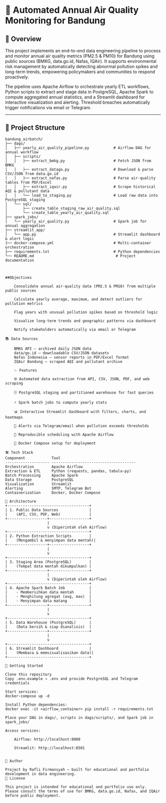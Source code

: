 # 🚦 Automated Annual Air Quality Monitoring for Bandung

## 📄 Overview

This project implements an end-to-end data engineering pipeline to process and monitor annual air quality metrics (PM2.5 & PM10) for Bandung using public sources (BMKG, data.go.id, Nafas, IQAir). It supports environmental risk management by automatically detecting abnormal pollution spikes and long-term trends, empowering policymakers and communities to respond proactively.

The pipeline uses Apache Airflow to orchestrate yearly ETL workflows, Python scripts to extract and stage data in PostgreSQL, Apache Spark to compute aggregated annual statistics, and a Streamlit dashboard for interactive visualization and alerting. Threshold breaches automatically trigger notifications via email or Telegram.

---

## 📁 Project Structure

```plaintext
bandung_airbatch/
├── dags/
│   ├── yearly_air_quality_pipeline.py           # Airflow DAG for annual workflow
│   ├── scripts/
│   │   ├── extract_bmkg.py                      # Fetch JSON from BMKG
│   │   ├── extract_datago.py                    # Download & parse CSV/JSON from data.go.id
│   │   ├── extract_nafas.py                     # Parse air-quality tables from PDF/Excel
│   │   ├── extract_iqair.py                     # Scrape historical AQI & pollutant data
│   │   └── load_to_staging.py                   # Load raw data into PostgreSQL staging
│   └── sql/
│       ├── create_table_staging_raw_air_quality.sql
│       └── create_table_yearly_air_quality.sql
├── spark_jobs/
│   └── yearly_air_quality.py                    # Spark job for annual aggregation
├── streamlit_app/
│   └── app.py                                   # Streamlit dashboard & alert logic
├── docker-compose.yml                           # Multi-container orchestration
├── requirements.txt                             # Python dependencies
└── README.md                                     # Project documentation



##Objectives

    Consolidate annual air-quality data (PM2.5 & PM10) from multiple public sources

    Calculate yearly average, maximum, and detect outliers for pollution metrics

    Flag years with unusual pollution spikes based on threshold logic

    Visualize long-term trends and geographic patterns via dashboard

    Notify stakeholders automatically via email or Telegram

📚 Data Sources

    BMKG API – archived daily JSON data
    data/go.id – downloadable CSV/JSON datasets
    Nafas Indonesia – sensor reports in PDF/Excel format
    IQAir Bandung – scraped AQI and pollutant archive

    ✨ Features

    🌐 Automated data extraction from API, CSV, JSON, PDF, and web scraping

    🗄️ PostgreSQL staging and partitioned warehouse for fast queries

    ⚡ Spark batch jobs to compute yearly stats

    📊 Interactive Streamlit dashboard with filters, charts, and heatmaps

    🔔 Alerts via Telegram/email when pollution exceeds thresholds

    🔁 Reproducible scheduling with Apache Airflow

    🐳 Docker Compose setup for deployment

🛠️ Tech Stack
Component            Tool
-------------------- --------------------------------------
Orchestration        Apache Airflow
Extraction & ETL     Python (requests, pandas, tabula-py)
Batch Processing     Apache Spark
Data Storage         PostgreSQL
Visualization        Streamlit
Alerting             SMTP, Telegram Bot
Containerization     Docker, Docker Compose

📐 Architecture
+-------------------------------------+
| 1. Public Data Sources              |
|    (API, CSV, PDF, Web)             |
+------------------+------------------+
                   |
                   v (Diperintah oleh Airflow)
+-------------------------------------+
| 2. Python Extraction Scripts        |
|    (Mengambil & menyimpan data mentah)|
+------------------+------------------+
                   |
                   v
+-------------------------------------+
| 3. Staging Area (PostgreSQL)        |
|    (Tempat data mentah dikumpulkan) |
+------------------+------------------+
                   |
                   v (Diperintah oleh Airflow)
+-------------------------------------+
| 4. Apache Spark Batch Job           |
|    - Membersihkan data mentah       |
|    - Menghitung agregat (avg, max)  |
|    - Menyimpan data matang          |
+------------------+------------------+
                   |
                   v
+-------------------------------------+
| 5. Data Warehouse (PostgreSQL)      |
|    (Data bersih & siap dianalisis)  |
+------------------+------------------+
                   |
                   v
+-------------------------------------+
| 6. Streamlit Dashboard              |
|    (Membaca & memvisualisasikan data)|
+-------------------------------------+

🚀 Getting Started

Clone this repository
Copy .env.example → .env and provide PostgreSQL and Telegram credentials

Start services:
docker-compose up -d

Install Python dependencies:
docker exec -it <airflow_container> pip install -r requirements.txt

Place your DAG in dags/, scripts in dags/scripts/, and Spark job in spark_jobs/

Access services:

    Airflow: http://localhost:8080

    Streamlit: http://localhost:8501


👤 Author

Project by Rafli Firmansyah — built for educational and portfolio development in data engineering.
📝 License

This project is intended for educational and portfolio use only. Please consult the terms of use for BMKG, data.go.id, Nafas, and IQAir before public deployment.
